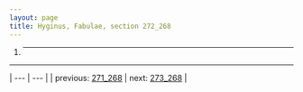 ```yaml
---
layout: page
title: Hyginus, Fabulae, section 272_268
---
```


1. * * *



---

| --- | --- |
| previous: [271_268](../271_268/) | next: [273_268](../273_268/) |